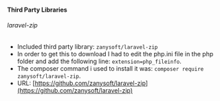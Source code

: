 #### Third Party Libraries

###### laravel-zip

- Included third party library: `zanysoft/laravel-zip`
- In order to get this to download I had to edit the php.ini file in the php folder and add the following line: `extension=php_fileinfo`.
- The composer command i used to install it was: `composer require zanysoft/laravel-zip`.
- URL: [https://github.com/zanysoft/laravel-zip](https://github.com/zanysoft/laravel-zip)